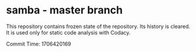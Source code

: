 # samba - master branch

This repository contains frozen state of the repository.
Its history is cleared. It is used only for static code
analysis with Codacy.

Commit Time: 1706420169